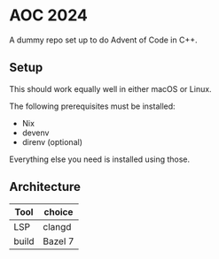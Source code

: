 # AOC 2024

A dummy repo set up to do Advent of Code in C++.

## Setup

This should work equally well in either macOS or Linux.

The following prerequisites must be installed:

- Nix
- devenv
- direnv (optional)

Everything else you need is installed using those.

## Architecture

| Tool  | choice  |
|-------|---------|
| LSP   | clangd  |
| build | Bazel 7 |

